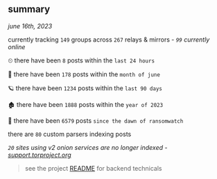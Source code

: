 
## summary
_june 16th, 2023_

currently tracking `149` groups across `267` relays & mirrors - _`99` currently online_

⏲ there have been `8` posts within the `last 24 hours`

🦈 there have been `178` posts within the `month of june`

🪐 there have been `1234` posts within the `last 90 days`

🏚 there have been `1888` posts within the `year of 2023`

🦕 there have been `6579` posts `since the dawn of ransomwatch`

there are `80` custom parsers indexing posts

_`20` sites using v2 onion services are no longer indexed - [support.torproject.org](https://support.torproject.org/onionservices/v2-deprecation/)_

> see the project [README](https://github.com/joshhighet/ransomwatch#ransomwatch--) for backend technicals
